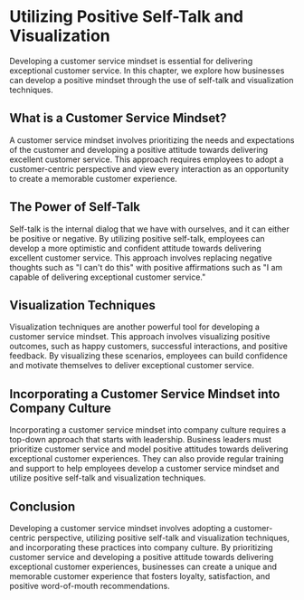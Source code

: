 Utilizing Positive Self-Talk and Visualization
================================================================================================

Developing a customer service mindset is essential for delivering exceptional customer service. In this chapter, we explore how businesses can develop a positive mindset through the use of self-talk and visualization techniques.

What is a Customer Service Mindset?
-----------------------------------

A customer service mindset involves prioritizing the needs and expectations of the customer and developing a positive attitude towards delivering excellent customer service. This approach requires employees to adopt a customer-centric perspective and view every interaction as an opportunity to create a memorable customer experience.

The Power of Self-Talk
----------------------

Self-talk is the internal dialog that we have with ourselves, and it can either be positive or negative. By utilizing positive self-talk, employees can develop a more optimistic and confident attitude towards delivering excellent customer service. This approach involves replacing negative thoughts such as "I can't do this" with positive affirmations such as "I am capable of delivering exceptional customer service."

Visualization Techniques
------------------------

Visualization techniques are another powerful tool for developing a customer service mindset. This approach involves visualizing positive outcomes, such as happy customers, successful interactions, and positive feedback. By visualizing these scenarios, employees can build confidence and motivate themselves to deliver exceptional customer service.

Incorporating a Customer Service Mindset into Company Culture
-------------------------------------------------------------

Incorporating a customer service mindset into company culture requires a top-down approach that starts with leadership. Business leaders must prioritize customer service and model positive attitudes towards delivering exceptional customer experiences. They can also provide regular training and support to help employees develop a customer service mindset and utilize positive self-talk and visualization techniques.

Conclusion
----------

Developing a customer service mindset involves adopting a customer-centric perspective, utilizing positive self-talk and visualization techniques, and incorporating these practices into company culture. By prioritizing customer service and developing a positive attitude towards delivering exceptional customer experiences, businesses can create a unique and memorable customer experience that fosters loyalty, satisfaction, and positive word-of-mouth recommendations.
